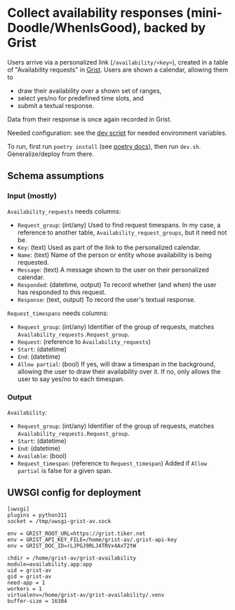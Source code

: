 # Collect availability responses (mini-Doodle/WhenIsGood), backed by Grist

Users arrive via a personalized link (`/availability/<key>`),
created in a table of "Availability requests" in
[Grist](https://github.com/gristlabs/grist-core).  Users are shown a calendar,
allowing them to

-   draw their availability over a shown set of ranges,
-   select yes/no for predefined time slots, and
-   submit a textual response.

Data from their response is once again recorded in Grist.

Needed configuration: see the [dev script](dev.sh) for needed
environment variables.

To run, first run `poetry install` (see [poetry
docs](https://python-poetry.org/docs/)), then run `dev.sh`. Generalize/deploy
from there.

## Schema assumptions

### Input (mostly)

`Availability_requests` needs columns:

-   `Request_group`: (int/any) Used to find request timespans.
    In my case, a reference to another table, `Availability_request_groups`, but
    it need not be.
-   `Key`: (text) Used as part of the link to the personalized
    calendar.
-   `Name`: (text) Name of the person or entity whose availability
    is being requested.
-   `Message`: (text) A message shown to the user on their
    personalized calendar.
-   `Responded`: (datetime, output) To record whether (and when) the user has
    responded to this request.
-   `Response`: (text, output) To record the user\'s textual response.

`Request_timespans` needs columns:

-   `Request_group`: (int/any) Identifier of the group of requests, matches
    `Availability_requests.Request_group`.
-   `Request`: (reference to `Availability_requests`)
-   `Start`: (datetime)
-   `End`: (datetime)
-   `Allow partial`: (bool) If yes, will draw a timespan in the background,
    allowing the user to draw their availability over it. If no, only allows
    the user to say yes/no to each timespan.

### Output

`Availability`:

-   `Request_group`: (int/any) Identifier of the group of requests, matches
    `Availability_requests.Request_group`.
-   `Start`: (datetime)
-   `End`: (datetime)
-   `Available`: (bool)
-   `Request_timespan`: (reference to `Request_timespan`)
    Added if `Allow partial` is false for a given span.

## UWSGI config for deployment

```
[uwsgi]
plugins = python311
socket = /tmp/uwsgi-grist-av.sock

env = GRIST_ROOT_URL=https://grist.tiker.net
env = GRIST_API_KEY_FILE=/home/grist-av/.grist-api-key
env = GRIST_DOC_ID=rLJPGJ9RLJ4TRVx4AxT2tW

chdir = /home/grist-av/grist-availability
module=availability.app:app
uid = grist-av
gid = grist-av
need-app = 1
workers = 1
virtualenv=/home/grist-av/grist-availability/.venv
buffer-size = 16384
```
